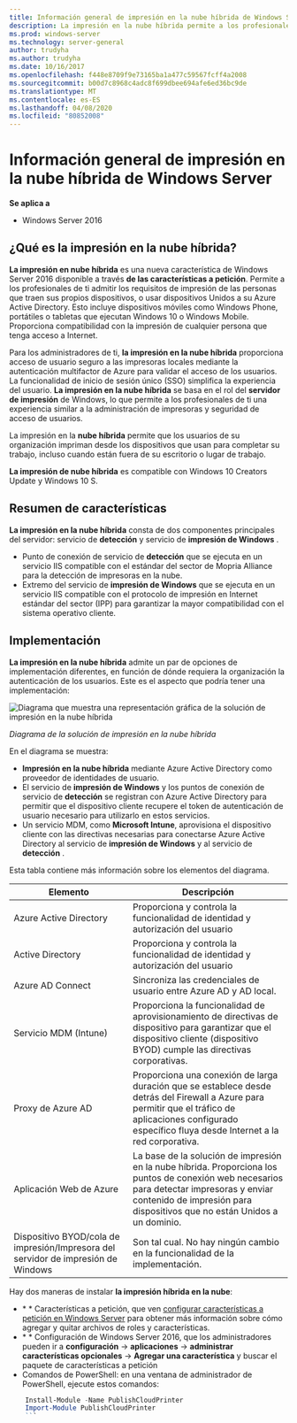```yaml
---
title: Información general de impresión en la nube híbrida de Windows Server
description: La impresión en la nube híbrida permite a los profesionales de ti admitir los requisitos de impresión de BYOD o dispositivos Unidos a un dominio.
ms.prod: windows-server
ms.technology: server-general
author: trudyha
ms.author: trudyha
ms.date: 10/16/2017
ms.openlocfilehash: f448e8709f9e73165ba1a477c59567fcff4a2008
ms.sourcegitcommit: b00d7c8968c4adc8f699dbee694afe6ed36bc9de
ms.translationtype: MT
ms.contentlocale: es-ES
ms.lasthandoff: 04/08/2020
ms.locfileid: "80852008"
---
```

# <a name="windows-server-hybrid-cloud-print-overview"></a>Información general de impresión en la nube híbrida de Windows Server

**Se aplica a**
-   Windows Server 2016

## <a name="what-is-hybrid-cloud-print"></a>¿Qué es la impresión en la nube híbrida?
**La impresión en nube híbrida** es una nueva característica de Windows Server 2016 disponible a través **de las características a petición**. Permite a los profesionales de ti admitir los requisitos de impresión de las personas que traen sus propios dispositivos, o usar dispositivos Unidos a su Azure Active Directory. Esto incluye dispositivos móviles como Windows Phone, portátiles o tabletas que ejecutan Windows 10 o Windows Mobile. Proporciona compatibilidad con la impresión de cualquier persona que tenga acceso a Internet.

Para los administradores de ti, **la impresión en la nube híbrida** proporciona acceso de usuario seguro a las impresoras locales mediante la autenticación multifactor de Azure para validar el acceso de los usuarios. La funcionalidad de inicio de sesión único (SSO) simplifica la experiencia del usuario. **La impresión en la nube híbrida** se basa en el rol del **servidor de impresión** de Windows, lo que permite a los profesionales de ti una experiencia similar a la administración de impresoras y seguridad de acceso de usuarios.

La impresión en la **nube híbrida** permite que los usuarios de su organización impriman desde los dispositivos que usan para completar su trabajo, incluso cuando están fuera de su escritorio o lugar de trabajo.

**La impresión de nube híbrida** es compatible con Windows 10 Creators Update y Windows 10 S.
 
## <a name="feature-summary"></a>Resumen de características
**La impresión en la nube híbrida** consta de dos componentes principales del servidor: servicio de **detección** y servicio de **impresión de Windows** .
- Punto de conexión de servicio de **detección** que se ejecuta en un servicio IIS compatible con el estándar del sector de Mopria Alliance para la detección de impresoras en la nube.
- Extremo del servicio de **impresión de Windows** que se ejecuta en un servicio IIS compatible con el protocolo de impresión en Internet estándar del sector (IPP) para garantizar la mayor compatibilidad con el sistema operativo cliente.

## <a name="deployment"></a>Implementación
**La impresión en la nube híbrida** admite un par de opciones de implementación diferentes, en función de dónde requiera la organización la autenticación de los usuarios. Este es el aspecto que podría tener una implementación:

![Diagrama que muestra una representación gráfica de la solución de impresión en la nube híbrida](../media/hybrid-cloud-print/wshcp-deployment-options.png)

*Diagrama de la solución de impresión en la nube híbrida*

En el diagrama se muestra:
- **Impresión en la nube híbrida** mediante Azure Active Directory como proveedor de identidades de usuario. 
- El servicio de **impresión de Windows** y los puntos de conexión de servicio de **detección** se registran con Azure Active Directory para permitir que el dispositivo cliente recupere el token de autenticación de usuario necesario para utilizarlo en estos servicios. 
- Un servicio MDM, como **Microsoft Intune**, aprovisiona el dispositivo cliente con las directivas necesarias para conectarse Azure Active Directory al servicio de **impresión de Windows** y al servicio de **detección** .

Esta tabla contiene más información sobre los elementos del diagrama.  

| Elemento | Descripción |
| ------- | ----------- |
| Azure Active Directory  | Proporciona y controla la funcionalidad de identidad y autorización del usuario |
| Active Directory        | Proporciona y controla la funcionalidad de identidad y autorización del usuario |
| Azure AD Connect  | Sincroniza las credenciales de usuario entre Azure AD y AD local. |
| Servicio MDM (Intune) | Proporciona la funcionalidad de aprovisionamiento de directivas de dispositivo para garantizar que el dispositivo cliente (dispositivo BYOD) cumple las directivas corporativas. |
| Proxy de Azure AD | Proporciona una conexión de larga duración que se establece desde detrás del Firewall a Azure para permitir que el tráfico de aplicaciones configurado específico fluya desde Internet a la red corporativa. |
| Aplicación Web de Azure | La base de la solución de impresión en la nube híbrida. Proporciona los puntos de conexión web necesarios para detectar impresoras y enviar contenido de impresión para dispositivos que no están Unidos a un dominio. |
| Dispositivo BYOD/cola de impresión/Impresora del servidor de impresión de Windows | Son tal cual. No hay ningún cambio en la funcionalidad de la implementación. |

Hay dos maneras de instalar **la impresión híbrida en la nube**:
- \* * Características a petición, que ven [configurar características a petición en Windows Server](https://docs.microsoft.com/windows-server/administration/server-manager/configure-features-on-demand-in-windows-server) para obtener más información sobre cómo agregar y quitar archivos de roles y características. 
- \* * Configuración de Windows Server 2016, que los administradores pueden ir a **configuración** -> **aplicaciones** -> **administrar características opcionales** -> **Agregar una característica** y buscar el paquete de características a petición 
- Comandos de PowerShell: en una ventana de administrador de PowerShell, ejecute estos comandos:

```PowerShell
    Install-Module -Name PublishCloudPrinter
    Import-Module PublishCloudPrinter
    ```
